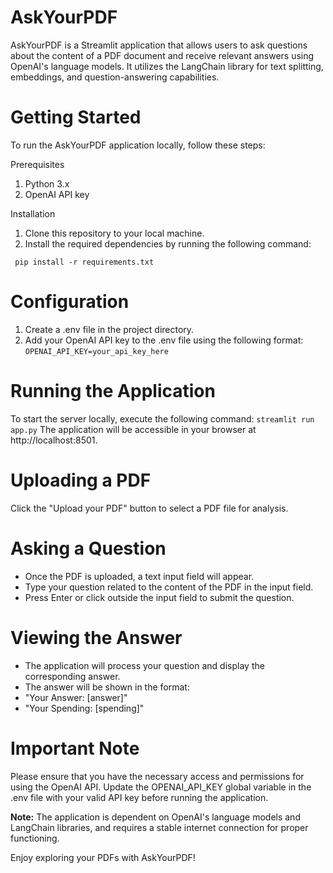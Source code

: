 # AskYourPDF

AskYourPDF is a Streamlit application that allows users to ask questions about the content of a PDF document and receive relevant answers using OpenAI's language models. It utilizes the LangChain library for text splitting, embeddings, and question-answering capabilities.

# Getting Started

To run the AskYourPDF application locally, follow these steps:

Prerequisites
1. Python 3.x
2. OpenAI API key

Installation
1. Clone this repository to your local machine.
2. Install the required dependencies by running the following command:

```
 pip install -r requirements.txt 
```


# Configuration
1. Create a .env file in the project directory.
2. Add your OpenAI API key to the .env file using the following format:
``` OPENAI_API_KEY=your_api_key_here ```

# Running the Application
To start the server locally, execute the following command:
` streamlit run app.py `
The application will be accessible in your browser at http://localhost:8501.

# Uploading a PDF
Click the "Upload your PDF" button to select a PDF file for analysis.

# Asking a Question
- Once the PDF is uploaded, a text input field will appear.
- Type your question related to the content of the PDF in the input field.
- Press Enter or click outside the input field to submit the question.

# Viewing the Answer

- The application will process your question and display the corresponding answer.
- The answer will be shown in the format:
- "Your Answer: [answer]"
- "Your Spending: [spending]"

# Important Note

Please ensure that you have the necessary access and permissions for using the OpenAI API. Update the OPENAI_API_KEY global variable in the .env file with your valid API key before running the application.

**Note:** The application is dependent on OpenAI's language models and LangChain libraries, and requires a stable internet connection for proper functioning.

Enjoy exploring your PDFs with AskYourPDF!
